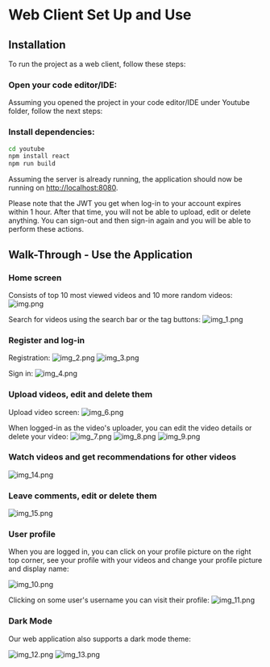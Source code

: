 # Web Client Set Up and Use

## Installation

To run the project as a web client, follow these steps:

### Open your code editor/IDE:

Assuming you opened the project in your code editor/IDE under Youtube folder, follow the next steps:

### Install dependencies:
```bash
cd youtube
npm install react
npm run build
```

Assuming the server is already running, the application should now be running on [http://localhost:8080](http://localhost:8080).

Please note that the JWT you get when log-in to your account expires within 1 hour. 
After that time, you will not be able to upload, edit or delete anything. You can sign-out and then sign-in again and you will be able to perform these actions.

## Walk-Through - Use the Application

### Home screen

Consists of top 10 most viewed videos and 10 more random videos:
![img.png](Screenshots/Web/img.png)

Search for videos using the search bar or the tag buttons:
![img_1.png](Screenshots/Web/img_1.png)

### Register and log-in 

Registration:
![img_2.png](Screenshots/Web/img_2.png)
![img_3.png](Screenshots/Web/img_3.png)

Sign in:
![img_4.png](Screenshots/Web/img_4.png)

### Upload videos, edit and delete them

Upload video screen:
![img_6.png](Screenshots/Web/img_6.png)

When logged-in as the video's uploader, you can edit the video details or delete your video:
![img_7.png](Screenshots/Web/img_7.png)
![img_8.png](Screenshots/Web/img_8.png)
![img_9.png](Screenshots/Web/img_9.png)

### Watch videos and get recommendations for other videos

![img_14.png](Screenshots/Web/img_14.png)

### Leave comments, edit or delete them
![img_15.png](Screenshots/Web/img_15.png)

### User profile

When you are logged in, you can click on your profile picture on the right top corner,
see your profile with your videos and change your profile picture and display name:

![img_10.png](Screenshots/Web/img_10.png)

Clicking on some user's username you can visit their profile:
![img_11.png](Screenshots/Web/img_11.png)

### Dark Mode

Our web application also supports a dark mode theme:

![img_12.png](Screenshots/Web/img_12.png)
![img_13.png](Screenshots/Web/img_13.png)
